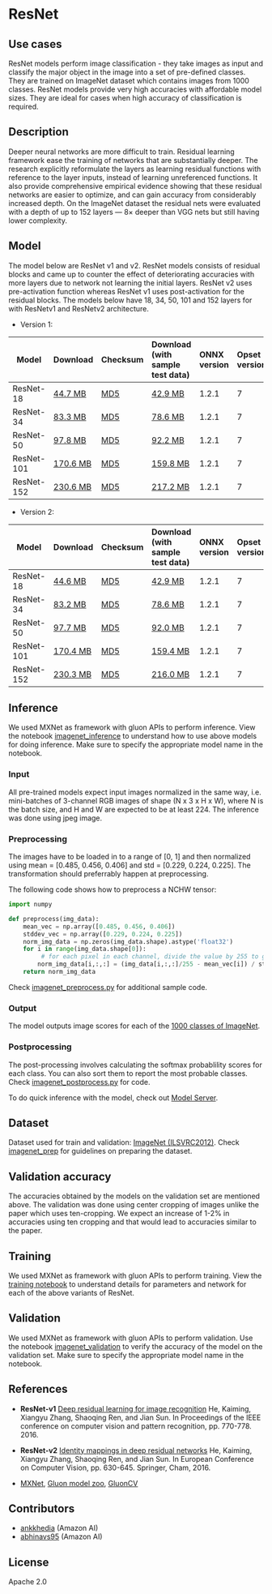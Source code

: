 # ResNet

## Use cases
ResNet models perform image classification - they take images as input and classify the major object in the image into a set of pre-defined classes. They are trained on ImageNet dataset which contains images from 1000 classes. ResNet models provide very high accuracies with affordable model sizes. They are ideal for cases when high accuracy of classification is required.

## Description
Deeper neural networks are more difficult to train. Residual learning framework ease the training of networks that are substantially deeper. The research explicitly reformulate the layers as learning residual functions with reference to the layer inputs, instead of learning unreferenced functions. It also provide comprehensive empirical evidence showing that these residual networks are easier to optimize, and can gain accuracy from considerably increased depth. On the ImageNet dataset the residual nets were evaluated with a depth of up to 152 layers — 8× deeper than VGG nets but still having lower complexity. 

## Model

The model below are ResNet v1 and v2. ResNet models consists of residual blocks and came up to counter the effect of deteriorating accuracies with more layers due to network not learning the initial layers.
ResNet v2 uses pre-activation function whereas ResNet v1  uses post-activation for the residual blocks. The models below have 18, 34, 50, 101 and 152 layers for with ResNetv1 and ResNetv2 architecture.

* Version 1:

|Model        |Download  |Checksum|Download (with sample test data)| ONNX version |Opset version|Top-1 accuracy (%)|Top-5 accuracy (%)| 
|-------------|:--------------|:--------------|:--------------|:--------------|:--------------|:--------------|:--------------|
|ResNet-18|    [44.7 MB](https://s3.amazonaws.com/onnx-model-zoo/resnet/resnet18v1/resnet18v1.onnx)    | [MD5](https://s3.amazonaws.com/onnx-model-zoo/resnet/resnet18v1/resnet18v1-md5.txt)|[42.9 MB](https://s3.amazonaws.com/onnx-model-zoo/resnet/resnet18v1/resnet18v1.tar.gz)    |  1.2.1  |7| 69.93         |    89.29|         
|ResNet-34|    [83.3 MB](https://s3.amazonaws.com/onnx-model-zoo/resnet/resnet34v1/resnet34v1.onnx)    | [MD5](https://s3.amazonaws.com/onnx-model-zoo/resnet/resnet34v1/resnet34v1-md5.txt)| [78.6 MB](https://s3.amazonaws.com/onnx-model-zoo/resnet/resnet34v1/resnet34v1.tar.gz)    |  1.2.1   |7|73.73         |     91.40           |
|ResNet-50|    [97.8 MB](https://s3.amazonaws.com/onnx-model-zoo/resnet/resnet50v1/resnet50v1.onnx)    | [MD5](https://s3.amazonaws.com/onnx-model-zoo/resnet/resnet50v1/resnet50v1-md5.txt)|[92.2 MB](https://s3.amazonaws.com/onnx-model-zoo/resnet/resnet50v1/resnet50v1.tar.gz)    |1.2.1    |7|74.93         |     92.38           |
|ResNet-101|    [170.6 MB](https://s3.amazonaws.com/onnx-model-zoo/resnet/resnet101v1/resnet101v1.onnx)    | [MD5](https://s3.amazonaws.com/onnx-model-zoo/resnet/resnet101v1/resnet101v1-md5.txt)|[159.8 MB](https://s3.amazonaws.com/onnx-model-zoo/resnet/resnet101v1/resnet101v1.tar.gz)    |  1.2.1  |7  | 76.48         |     93.20           |
|ResNet-152|    [230.6 MB](https://s3.amazonaws.com/onnx-model-zoo/resnet/resnet152v1/resnet152v1.onnx)    |[MD5](https://s3.amazonaws.com/onnx-model-zoo/resnet/resnet152v1/resnet152v1-md5.txt)|[217.2 MB](https://s3.amazonaws.com/onnx-model-zoo/resnet/resnet152v1/resnet152v1.tar.gz)    | 1.2.1  |7 |77.11         |     93.61           |


* Version 2:

|Model        |Download  |Checksum|Download (with sample test data)| ONNX version |Opset version|Top-1 accuracy (%)|Top-5 accuracy (%)| 
|-------------|:--------------|:--------------|:--------------|:--------------|:--------------|:--------------|:--------------|
|ResNet-18|    [44.6 MB](https://s3.amazonaws.com/onnx-model-zoo/resnet/resnet18v2/resnet18v2.onnx)    | [MD5](https://s3.amazonaws.com/onnx-model-zoo/resnet/resnet18v2/resnet18v2-md5.txt)| [42.9 MB](https://s3.amazonaws.com/onnx-model-zoo/resnet/resnet18v2/resnet18v2.tar.gz)    | 1.2.1  |7 |    69.70         |     89.49          |
|ResNet-34|    [83.2 MB](https://s3.amazonaws.com/onnx-model-zoo/resnet/resnet34v2/resnet34v2.onnx)    | [MD5](https://s3.amazonaws.com/onnx-model-zoo/resnet/resnet34v2/resnet34v2-md5.txt)|[78.6 MB](https://s3.amazonaws.com/onnx-model-zoo/resnet/resnet34v2/resnet34v2.tar.gz)    |  1.2.1   |7| 73.36         |     91.43           |
|ResNet-50|    [97.7 MB](https://s3.amazonaws.com/onnx-model-zoo/resnet/resnet50v2/resnet50v2.onnx)    |  [MD5](https://s3.amazonaws.com/onnx-model-zoo/resnet/resnet50v2/resnet50v2-md5.txt)|[92.0 MB](https://s3.amazonaws.com/onnx-model-zoo/resnet/resnet50v2/resnet50v2.tar.gz)    | 1.2.1 |7|75.81         |     92.82           |
|ResNet-101|    [170.4 MB](https://s3.amazonaws.com/onnx-model-zoo/resnet/resnet101v2/resnet101v2.onnx)    |[MD5](https://s3.amazonaws.com/onnx-model-zoo/resnet/resnet101v2/resnet101v2-md5.txt)|[159.4 MB](https://s3.amazonaws.com/onnx-model-zoo/resnet/resnet101v2/resnet101v2.tar.gz)    |  1.2.1  |7 | 77.42         |     93.61           |
|ResNet-152|    [230.3 MB](https://s3.amazonaws.com/onnx-model-zoo/resnet/resnet152v2/resnet152v2.onnx)    | [MD5](https://s3.amazonaws.com/onnx-model-zoo/resnet/resnet152v2/resnet152v2-md5.txt)|[216.0 MB](https://s3.amazonaws.com/onnx-model-zoo/resnet/resnet152v2/resnet152v2.tar.gz)    | 1.2.1   |7 | 78.20         |     94.21           |


## Inference
We used MXNet as framework with gluon APIs to perform inference. View the notebook [imagenet_inference](../imagenet_inference.ipynb) to understand how to use above models for doing inference. Make sure to specify the appropriate model name in the notebook. 

### Input 
All pre-trained models expect input images normalized in the same way, i.e. mini-batches of 3-channel RGB images of shape (N x 3 x H x W), where N is the batch size, and H and W are expected to be at least 224. 
The inference was done using jpeg image.

### Preprocessing
The images have to be loaded in to a range of [0, 1] and then normalized using mean = [0.485, 0.456, 0.406] and std = [0.229, 0.224, 0.225]. The transformation should preferrably happen at preprocessing. 

The following code shows how to preprocess a NCHW tensor:

```python
import numpy

def preprocess(img_data):
    mean_vec = np.array([0.485, 0.456, 0.406])
    stddev_vec = np.array([0.229, 0.224, 0.225])
    norm_img_data = np.zeros(img_data.shape).astype('float32')
    for i in range(img_data.shape[0]):  
         # for each pixel in each channel, divide the value by 255 to get value between [0, 1] and then normalize
        norm_img_data[i,:,:] = (img_data[i,:,:]/255 - mean_vec[i]) / stddev_vec[i]
    return norm_img_data
```

Check [imagenet_preprocess.py](../imagenet_preprocess.py) for additional sample code.

### Output
The model outputs image scores for each of the [1000 classes of ImageNet](../synset.txt).

### Postprocessing
The post-processing involves calculating the softmax probablility scores for each class. You can also sort them to report the most probable classes. Check [imagenet_postprocess.py](../imagenet_postprocess.py) for code.

To do quick inference with the model, check out [Model Server](https://github.com/awslabs/mxnet-model-server/blob/master/docs/model_zoo.md/#resnet_header).

## Dataset
Dataset used for train and validation: [ImageNet (ILSVRC2012)](http://www.image-net.org/challenges/LSVRC/2012/). Check [imagenet_prep](../imagenet_prep.md) for guidelines on preparing the dataset.


## Validation accuracy
The accuracies obtained by the models on the validation set are mentioned above. The validation was done using center cropping of images unlike the paper which uses ten-cropping. We expect an increase of 1-2% in accuracies using ten cropping and that would lead to accuracies similar to the paper.

## Training
We used MXNet as framework with gluon APIs to perform training. View the [training notebook](train_resnet.ipynb) to understand details for parameters and network for each of the above variants of ResNet.

## Validation
We used MXNet as framework with gluon APIs to perform validation. Use the notebook [imagenet_validation](../imagenet_validation.ipynb) to verify the accuracy of the model on the validation set. Make sure to specify the appropriate model name in the notebook.

## References
* **ResNet-v1**
[Deep residual learning for image recognition](https://arxiv.org/abs/1512.03385)
 He, Kaiming, Xiangyu Zhang, Shaoqing Ren, and Jian Sun. In Proceedings of the IEEE conference on computer vision and pattern recognition, pp. 770-778. 2016.

* **ResNet-v2**
[Identity mappings in deep residual networks](https://arxiv.org/abs/1603.05027)
He, Kaiming, Xiangyu Zhang, Shaoqing Ren, and Jian Sun.
In European Conference on Computer Vision, pp. 630-645. Springer, Cham, 2016.

* [MXNet](http://mxnet.incubator.apache.org), [Gluon model zoo](https://mxnet.incubator.apache.org/api/python/gluon/model_zoo.html), [GluonCV](https://gluon-cv.mxnet.io)

## Contributors
* [ankkhedia](https://github.com/ankkhedia) (Amazon AI)
* [abhinavs95](https://github.com/abhinavs95) (Amazon AI)

## License
Apache 2.0
